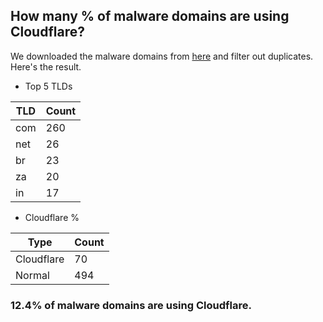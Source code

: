 ## How many % of malware domains are using Cloudflare?


We downloaded the malware domains from [here](https://urlhaus.abuse.ch) and filter out duplicates.
Here's the result.


[//]: # (start replacement)


- Top 5 TLDs

| TLD | Count |
| --- | --- |
| com | 260 |
| net | 26 |
| br | 23 |
| za | 20 |
| in | 17 |


- Cloudflare %

| Type | Count |
| --- | --- |
| Cloudflare | 70 |
| Normal | 494 |


### 12.4% of malware domains are using Cloudflare.